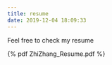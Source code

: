 ```yaml
---
title: resume
date: 2019-12-04 18:09:33
---
```


Feel free to check my resume

{% pdf  ZhiZhang_Resume.pdf %}



